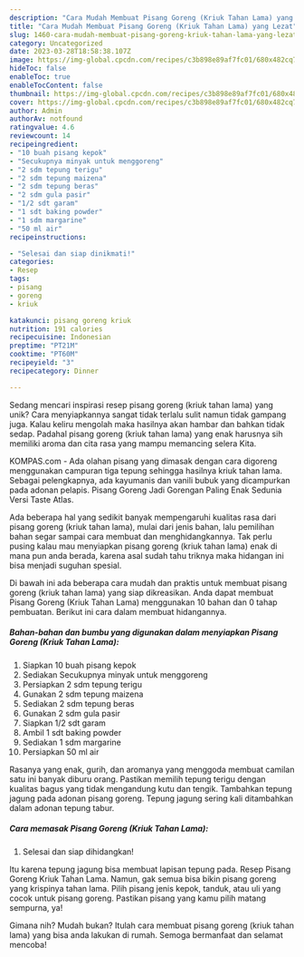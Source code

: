 ```yaml
---
description: "Cara Mudah Membuat Pisang Goreng (Kriuk Tahan Lama) yang Lezat"
title: "Cara Mudah Membuat Pisang Goreng (Kriuk Tahan Lama) yang Lezat"
slug: 1460-cara-mudah-membuat-pisang-goreng-kriuk-tahan-lama-yang-lezat
category: Uncategorized
date: 2023-03-28T18:58:38.107Z
image: https://img-global.cpcdn.com/recipes/c3b898e89af7fc01/680x482cq70/pisang-goreng-kriuk-tahan-lama-foto-resep-utama.jpg
hideToc: false
enableToc: true
enableTocContent: false
thumbnail: https://img-global.cpcdn.com/recipes/c3b898e89af7fc01/680x482cq70/pisang-goreng-kriuk-tahan-lama-foto-resep-utama.jpg
cover: https://img-global.cpcdn.com/recipes/c3b898e89af7fc01/680x482cq70/pisang-goreng-kriuk-tahan-lama-foto-resep-utama.jpg
author: Admin
authorAv: notfound
ratingvalue: 4.6
reviewcount: 14
recipeingredient:
- "10 buah pisang kepok"
- "Secukupnya minyak untuk menggoreng"
- "2 sdm tepung terigu"
- "2 sdm tepung maizena"
- "2 sdm tepung beras"
- "2 sdm gula pasir"
- "1/2 sdt garam"
- "1 sdt baking powder"
- "1 sdm margarine"
- "50 ml air"
recipeinstructions:

- "Selesai dan siap dinikmati!"
categories:
- Resep
tags:
- pisang
- goreng
- kriuk

katakunci: pisang goreng kriuk 
nutrition: 191 calories
recipecuisine: Indonesian
preptime: "PT21M"
cooktime: "PT60M"
recipeyield: "3"
recipecategory: Dinner

---
```





Sedang mencari inspirasi resep pisang goreng (kriuk tahan lama) yang unik? Cara menyiapkannya sangat tidak terlalu sulit namun tidak gampang juga. Kalau keliru mengolah maka hasilnya akan hambar dan bahkan tidak sedap. Padahal pisang goreng (kriuk tahan lama) yang enak harusnya sih memiliki aroma dan cita rasa yang mampu memancing selera Kita.





KOMPAS.com - Ada olahan pisang yang dimasak dengan cara digoreng menggunakan campuran tiga tepung sehingga hasilnya kriuk tahan lama. Sebagai pelengkapnya, ada kayumanis dan vanili bubuk yang dicampurkan pada adonan pelapis. Pisang Goreng Jadi Gorengan Paling Enak Sedunia Versi Taste Atlas.

Ada beberapa hal yang sedikit banyak mempengaruhi kualitas rasa dari pisang goreng (kriuk tahan lama), mulai dari jenis bahan, lalu pemilihan bahan segar sampai cara membuat dan menghidangkannya. Tak perlu pusing kalau mau menyiapkan pisang goreng (kriuk tahan lama) enak di mana pun anda berada, karena asal sudah tahu triknya maka hidangan ini bisa menjadi suguhan spesial.






Di bawah ini ada beberapa cara mudah dan praktis untuk membuat pisang goreng (kriuk tahan lama) yang siap dikreasikan. Anda dapat membuat Pisang Goreng (Kriuk Tahan Lama) menggunakan 10 bahan dan 0 tahap pembuatan. Berikut ini cara dalam membuat hidangannya.

<!--inarticleads1-->

##### Bahan-bahan dan bumbu yang digunakan dalam menyiapkan Pisang Goreng (Kriuk Tahan Lama):

1. Siapkan 10 buah pisang kepok
1. Sediakan Secukupnya minyak untuk menggoreng
1. Persiapkan 2 sdm tepung terigu
1. Gunakan 2 sdm tepung maizena
1. Sediakan 2 sdm tepung beras
1. Gunakan 2 sdm gula pasir
1. Siapkan 1/2 sdt garam
1. Ambil 1 sdt baking powder
1. Sediakan 1 sdm margarine
1. Persiapkan 50 ml air


Rasanya yang enak, gurih, dan aromanya yang menggoda membuat camilan satu ini banyak diburu orang. Pastikan memilih tepung terigu dengan kualitas bagus yang tidak mengandung kutu dan tengik. Tambahkan tepung jagung pada adonan pisang goreng. Tepung jagung sering kali ditambahkan dalam adonan tepung tabur. 

<!--inarticleads2-->

##### Cara memasak Pisang Goreng (Kriuk Tahan Lama):


1. Selesai dan siap dihidangkan!

Itu karena tepung jagung bisa membuat lapisan tepung pada. Resep Pisang Goreng Kriuk Tahan Lama. Namun, gak semua bisa bikin pisang goreng yang krispinya tahan lama. Pilih pisang jenis kepok, tanduk, atau uli yang cocok untuk pisang goreng. Pastikan pisang yang kamu pilih matang sempurna, ya! 

Gimana nih? Mudah bukan? Itulah cara membuat pisang goreng (kriuk tahan lama) yang bisa anda lakukan di rumah. Semoga bermanfaat dan selamat mencoba!
